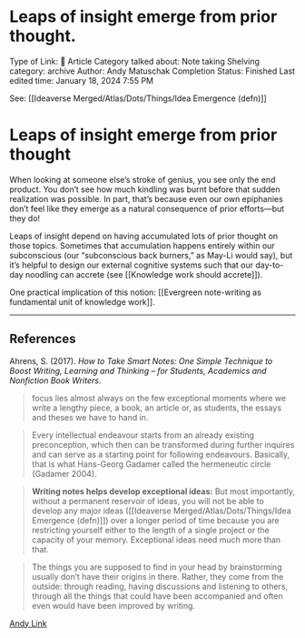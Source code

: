 # Leaps of insight emerge from prior thought.

Type of Link: 📝 Article
Category talked about: Note taking
Shelving category: archive
Author: Andy Matuschak
Completion Status: Finished
Last edited time: January 18, 2024 7:55 PM

See: [[Ideaverse Merged/Atlas/Dots/Things/Idea Emergence (defn)]]

# Leaps of insight emerge from prior thought

When looking at someone else’s stroke of genius, you see only the end product. You don’t see how much kindling was burnt before that sudden realization was possible. In part, that’s because even our own epiphanies don’t feel like they emerge as a natural consequence of prior efforts—but they do!

Leaps of insight depend on having accumulated lots of prior thought on those topics. Sometimes that accumulation happens entirely within our subconscious (our “subconscious back burners,” as May-Li would say), but it’s helpful to design our external cognitive systems such that our day-to-day noodling can accrete (see [[Knowledge work should accrete]]).

One practical implication of this notion: [[Evergreen note-writing as fundamental unit of knowledge work]].

---

## References

Ahrens, S. (2017). _How to Take Smart Notes: One Simple Technique to Boost Writing, Learning and Thinking – for Students, Academics and Nonfiction Book Writers_.

> focus lies almost always on the few exceptional moments where we write a lengthy piece, a book, an article or, as students, the essays and theses we have to hand in.

> Every intellectual endeavour starts from an already existing preconception, which then can be transformed during further inquires and can serve as a starting point for following endeavours. Basically, that is what Hans-Georg Gadamer called the hermeneutic circle (Gadamer 2004).

> **Writing notes helps develop exceptional ideas:** But most importantly, without a permanent reservoir of ideas, you will not be able to develop any major ideas ([[Ideaverse Merged/Atlas/Dots/Things/Idea Emergence (defn)]]) over a longer period of time because you are restricting yourself either to the length of a single project or the capacity of your memory. Exceptional ideas need much more than that.

> The things you are supposed to find in your head by brainstorming usually don’t have their origins in there. Rather, they come from the outside: through reading, having discussions and listening to others, through all the things that could have been accompanied and often even would have been improved by writing.


[Andy Link](https://notes.andymatuschak.org/About_these_notes?stackedNotes=z5E5QawiXCMbtNtupvxeoEX&stackedNotes=zKGjQtsTKgscAoq271ZzKqw&stackedNotes=zTn3g4wTm1hbkNFUvLLjpev&stackedNotes=zR6RRbCfY5rFkiimFnaJZKB&stackedNotes=z4EXkuLjdBrBZe7PVAGXc5a&stackedNotes=zVeajFC9i9mrpLhZ5ScXumn) 